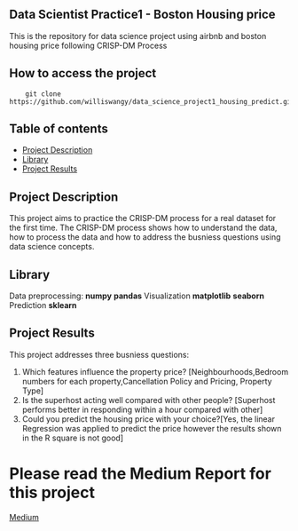 ## Data Scientist Practice1 - Boston Housing price
This is the repository for data science project using airbnb and boston housing price following CRISP-DM Process

## How to access the project
```
    git clone https://github.com/williswangy/data_science_project1_housing_predict.git
```


## Table of contents

- [Project Description](#project-description)
- [Library](#library)
- [Project Results](#project-results)



## Project Description
This project aims to practice the CRISP-DM process for a real dataset for the first time. The CRISP-DM process shows how to understand the data, how to process the data and how to address the busniess questions using data science concepts.

## Library
Data preprocessing:
     **numpy** 
     **pandas**
Visualization
     **matplotlib** 
     **seaborn** 
Prediction
     **sklearn** 

## Project Results
This project addresses three busniess questions:
1. Which features influence the property price? [Neighbourhoods,Bedroom numbers for each property,Cancellation Policy and Pricing, Property Type]
2. Is the superhost acting well compared with other people? [Superhost performs better in responding within a hour compared with other]
3. Could you predict the housing price with your choice?[Yes, the linear Regression was applied to predict the price however the results shown in the R square is not good]

# Please read the Medium Report for this project
[Medium](https://medium.com/@williswang514/secrets-behind-the-airbnb-prices-6f9d90b7c798)


